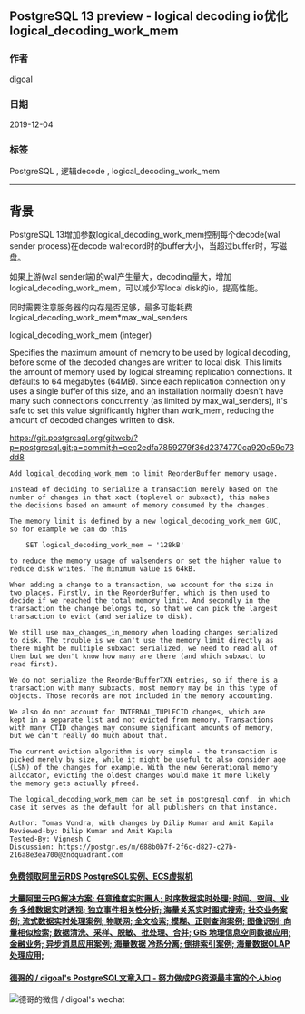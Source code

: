 ## PostgreSQL 13 preview - logical decoding io优化 logical_decoding_work_mem  
                                                                                                                      
### 作者                                                                                                                      
digoal                                                                                                                      
                                                                                                                      
### 日期                                                                                                                      
2019-12-04                                                                                                                      
                                                                                                                      
### 标签                                                                                                                      
PostgreSQL , 逻辑decode , logical_decoding_work_mem   
                                     
----                                                                                                                
                                                                                                                  
## 背景      
PostgreSQL 13增加参数logical_decoding_work_mem控制每个decode(wal sender process)在decode walrecord时的buffer大小，当超过buffer时，写磁盘。  
  
如果上游(wal sender端)的wal产生量大，decoding量大，增加logical_decoding_work_mem，可以减少写local disk的io，提高性能。  
  
同时需要注意服务器的内存是否足够，最多可能耗费logical_decoding_work_mem\*max_wal_senders  
  
logical_decoding_work_mem (integer)  
  
  
Specifies the maximum amount of memory to be used by logical decoding, before some of the decoded changes are written to local disk. This limits the amount of memory used by logical streaming replication connections. It defaults to 64 megabytes (64MB). Since each replication connection only uses a single buffer of this size, and an installation normally doesn't have many such connections concurrently (as limited by max_wal_senders), it's safe to set this value significantly higher than work_mem, reducing the amount of decoded changes written to disk.  
  
https://git.postgresql.org/gitweb/?p=postgresql.git;a=commit;h=cec2edfa7859279f36d2374770ca920c59c73dd8  
  
    
```  
Add logical_decoding_work_mem to limit ReorderBuffer memory usage.  
  
Instead of deciding to serialize a transaction merely based on the  
number of changes in that xact (toplevel or subxact), this makes  
the decisions based on amount of memory consumed by the changes.  
  
The memory limit is defined by a new logical_decoding_work_mem GUC,  
so for example we can do this  
  
    SET logical_decoding_work_mem = '128kB'  
  
to reduce the memory usage of walsenders or set the higher value to  
reduce disk writes. The minimum value is 64kB.  
  
When adding a change to a transaction, we account for the size in  
two places. Firstly, in the ReorderBuffer, which is then used to  
decide if we reached the total memory limit. And secondly in the  
transaction the change belongs to, so that we can pick the largest  
transaction to evict (and serialize to disk).  
  
We still use max_changes_in_memory when loading changes serialized  
to disk. The trouble is we can't use the memory limit directly as  
there might be multiple subxact serialized, we need to read all of  
them but we don't know how many are there (and which subxact to  
read first).  
  
We do not serialize the ReorderBufferTXN entries, so if there is a  
transaction with many subxacts, most memory may be in this type of  
objects. Those records are not included in the memory accounting.  
  
We also do not account for INTERNAL_TUPLECID changes, which are  
kept in a separate list and not evicted from memory. Transactions  
with many CTID changes may consume significant amounts of memory,  
but we can't really do much about that.  
  
The current eviction algorithm is very simple - the transaction is  
picked merely by size, while it might be useful to also consider age  
(LSN) of the changes for example. With the new Generational memory  
allocator, evicting the oldest changes would make it more likely  
the memory gets actually pfreed.  
  
The logical_decoding_work_mem can be set in postgresql.conf, in which  
case it serves as the default for all publishers on that instance.  
  
Author: Tomas Vondra, with changes by Dilip Kumar and Amit Kapila  
Reviewed-by: Dilip Kumar and Amit Kapila  
Tested-By: Vignesh C  
Discussion: https://postgr.es/m/688b0b7f-2f6c-d827-c27b-216a8e3ea700@2ndquadrant.com  
```  
  
  
  
  
  
  
  
  
  
  
  
  
  
  
  
  
  
  
  
  
#### [免费领取阿里云RDS PostgreSQL实例、ECS虚拟机](https://www.aliyun.com/database/postgresqlactivity "57258f76c37864c6e6d23383d05714ea")
  
  
#### [大量阿里云PG解决方案: 任意维度实时圈人; 时序数据实时处理; 时间、空间、业务 多维数据实时透视; 独立事件相关性分析; 海量关系实时图式搜索; 社交业务案例; 流式数据实时处理案例; 物联网; 全文检索; 模糊、正则查询案例; 图像识别; 向量相似检索; 数据清洗、采样、脱敏、批处理、合并; GIS 地理信息空间数据应用; 金融业务; 异步消息应用案例; 海量数据 冷热分离; 倒排索引案例; 海量数据OLAP处理应用;](https://yq.aliyun.com/topic/118 "40cff096e9ed7122c512b35d8561d9c8")
  
  
#### [德哥的 / digoal's PostgreSQL文章入口 - 努力做成PG资源最丰富的个人blog](https://github.com/digoal/blog/blob/master/README.md "22709685feb7cab07d30f30387f0a9ae")
  
  
![德哥的微信 / digoal's wechat](../pic/digoal_weixin.jpg "f7ad92eeba24523fd47a6e1a0e691b59")
  
